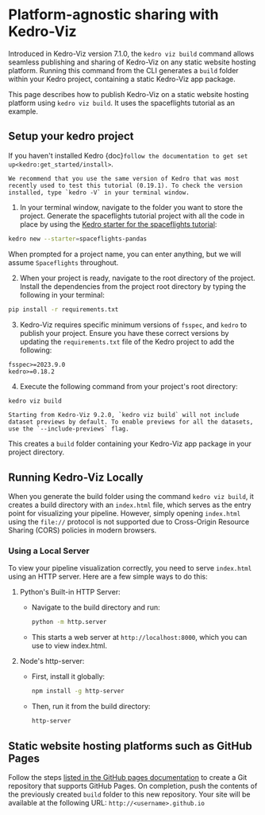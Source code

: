 # Platform-agnostic sharing with Kedro-Viz 

Introduced in Kedro-Viz version 7.1.0, the `kedro viz build` command allows seamless publishing and sharing of Kedro-Viz on any static website hosting platform. Running this command from the CLI generates a `build` folder within your Kedro project, containing a static Kedro-Viz app package.

This page describes how to publish Kedro-Viz on a static website hosting platform using `kedro viz build`. It uses the spaceflights tutorial as an example.

## Setup your kedro project 

If you haven't installed Kedro {doc}`follow the documentation to get set up<kedro:get_started/install>`. 

```{important}
We recommend that you use the same version of Kedro that was most recently used to test this tutorial (0.19.1). To check the version installed, type `kedro -V` in your terminal window.
```

1. In your terminal window, navigate to the folder you want to store the project. Generate the spaceflights tutorial project with all the code in place by using the [Kedro starter for the spaceflights tutorial](https://github.com/kedro-org/kedro-starters/tree/main/spaceflights-pandas):


```bash
kedro new --starter=spaceflights-pandas
```

When prompted for a project name, you can enter anything, but we will assume `Spaceflights` throughout.

2. When your project is ready, navigate to the root directory of the project. Install the dependencies from the project root directory by typing the following in your terminal:

```bash
pip install -r requirements.txt
```

3. Kedro-Viz requires specific minimum versions of `fsspec`, and `kedro` to publish your project. Ensure you have these correct versions by updating the `requirements.txt` file of the Kedro project to add the following:

```text
fsspec>=2023.9.0
kedro>=0.18.2
```

4. Execute the following command from your project's root directory:

```bash
kedro viz build
```

```{note}
Starting from Kedro-Viz 9.2.0, `kedro viz build` will not include dataset previews by default. To enable previews for all the datasets, use the `--include-previews` flag.
```

This creates a `build` folder containing your Kedro-Viz app package in your project directory. 

## Running Kedro-Viz Locally

When you generate the build folder using the command `kedro viz build`, it creates a build directory with an `index.html` file, which serves as the entry point for visualizing your pipeline. However, simply opening `index.html` using the `file://` protocol is not supported due to Cross-Origin Resource Sharing (CORS) policies in modern browsers.

### Using a Local Server

To view your pipeline visualization correctly, you need to serve `index.html` using an HTTP server. Here are a few simple ways to do this:

1. Python's Built-in HTTP Server:
    - Navigate to the build directory and run:
        ```bash
        python -m http.server
        ```
    - This starts a web server at `http://localhost:8000`, which you can use to view index.html.

2. Node's http-server:
    - First, install it globally:
        ```bash
        npm install -g http-server
        ```
    - Then, run it from the build directory:
        ```bash
        http-server
        ```


## Static website hosting platforms such as GitHub Pages

Follow the steps [listed in the GitHub pages documentation](https://docs.github.com/en/pages/quickstart) to create a Git repository that supports GitHub Pages. On completion, push the contents of the previously created `build` folder to this new repository. Your site will be available at the following URL: `http://<username>.github.io`
